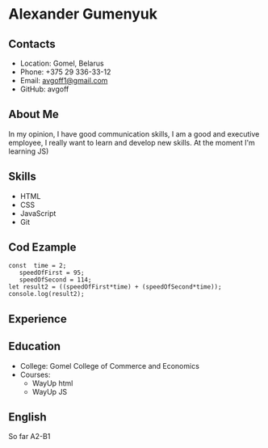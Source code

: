 # Alexander Gumenyuk
## Contacts
* Location: Gomel, Belarus
* Phone: +375 29 336-33-12
* Email: avgoff1@gmail.com
* GitHub: avgoff
## About Me
In my opinion, I have good communication skills, I am a good and executive employee, I really want to learn and develop new skills.
At the moment I'm learning JS)
## Skills
* HTML
* CSS
* JavaScript
* Git
## Cod Ezample
    const  time = 2;
       speedOfFirst = 95;
       speedOfSecond = 114;
    let result2 = ((speedOfFirst*time) + (speedOfSecond*time));
    console.log(result2);
## Experience
## Education
* College: Gomel College of Commerce and Economics
* Courses:
  * WayUp html
  * WayUp JS
## English
So far A2-B1    
